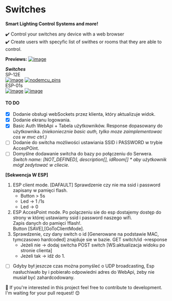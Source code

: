 # Switches

**Smart Lighting Control Systems and more!**

:heavy_check_mark:   Control your switches any device with a web browser  
:heavy_check_mark:   Create users with specyfic list of swithes or rooms that they are able to control.  

**Previews:**
<a href="https://image.ibb.co/gyy9gH/image.png"><img src="https://image.ibb.co/gyy9gH/image.png" alt="image" border="0"></a>

***Switches***   
SP-12E  
<a href="https://ibb.co/n8eRmS"><img src="https://thumb.ibb.co/n8eRmS/image.png" alt="image" border="0"></a>
<a href="https://ibb.co/eV8cRS"><img src="https://thumb.ibb.co/eV8cRS/nodemcu_pins.png" alt="nodemcu_pins" border="0"></a>  
ESP-01s  
<a href="https://ibb.co/dMvrmS"><img src="https://thumb.ibb.co/dMvrmS/image.png" alt="image" border="0"></a>
<a href="http://rndc.or.id/wiki/images/2/2d/Esp8266-esp01-pinout.png"><img src="http://rndc.or.id/wiki/images/2/2d/Esp8266-esp01-pinout.png" alt="image" border="0"></a>


#### TO DO
- [X] Dodanie obsługi webSockets przez klienta, który aktualizuje widok.
- [X] Dodanie ekranu logowania.
- [X] Basic Auth WebApi + Tabela użytkowników. Response dopasowany do użytkownika. *(niekoniecznie basic auth, tylko moze zaimplementowac cos w mvc ctrl.)*
- [ ] Dodanie do switcha możliwości ustawiania SSID i PASSWORD w trybie AccesPOint.  
- [ ] Domyślne dodawanie switcha do bazy po połączeniu do Serwera.  
*Switch name: [NOT_DEFINED], description[], idRoom[] * aby użytkownik mógł zedytować w cliecie.*

**[Sekwencja W ESP]**
   1. ESP client mode. [DAFAULT] Sprawdzenie czy nie ma ssid i password zapisany w pamięci flash.
      - Button > 5s  
      - Led -> 1 /1s  
      - Led -> 0  
   2. ESP AccesPoint mode.
    Po polączeniu sie do esp dostajemy dostęp do strony w której ustawiamy ssid i password naszego wifi.  
    Zapis danych do pamięci !flash!.  
    Button [SAVE],[GoToClientMode].  
   3. Sprawdzenie, czy dany switch o id [Generowane na podstawie MAC, tymczasowo hardcoded] znajduje sie w bazie. GET switch/id ->response
      - Jeżeli nie -> dodaj switcha POST switch [WS:aktualizacja widoku po stronie clienta]
      - Jeżeli tak -> idź do 1.  
- [ ] Gdyby był jeszcze czas można pomyśleć o UDP broadcasting, Esp  nasłuchiwało by i pobierało odpowiedni adres do WebApi, żeby nie musiał być zahardcodowany.

:gem: If you're interested in this project feel free to contribute to development. I'm waiting for your pull request! :blush:  

